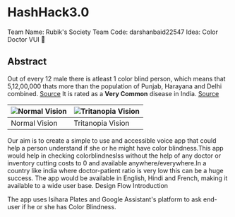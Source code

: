 # HashHack3.0

Team Name: Rubik's Society
Team Code: darshanbaid22547
Idea: Color Doctor VUI :see_no_evil:

## Abstract

Out of every 12 male there is atleast 1 color blind person, which means that 5,12,00,000 thats more than the population of Punjab, Harayana and Delhi combined. [Source](http://www.colourblindawareness.org/colour-blindness/) It is rated as a **Very Common** disease in India. [Source](https://g.co/kgs/KLCYmx)

![Normal Vision](http://www.colourblindawareness.org/wp-content/themes/outreach/images/slider/whatIs/what-is.jpg) | ![Tritanopia Vision](http://www.colourblindawareness.org/wp-content/themes/outreach/images/slider/whatIs/what-is_t.jpg)
------------ | -------------
Normal Vision | Tritanopia Vision

Our aim is to create a simple to use and accessible voice app that could help a person understand if she or he might have color blindness.This app would help in checking colorblindneslss without the help of any doctor or inventory cutting costs to 0 and available anywhere/everywhere.In a country like india where doctor-patient ratio is very low this can be a huge success. The app would be available in English, Hindi and French, making it available to a wide user base.
Design Flow
Introduction



The app uses Isihara Plates and Google Assistant's platform to ask end-user if he or she has Color Blindness.
